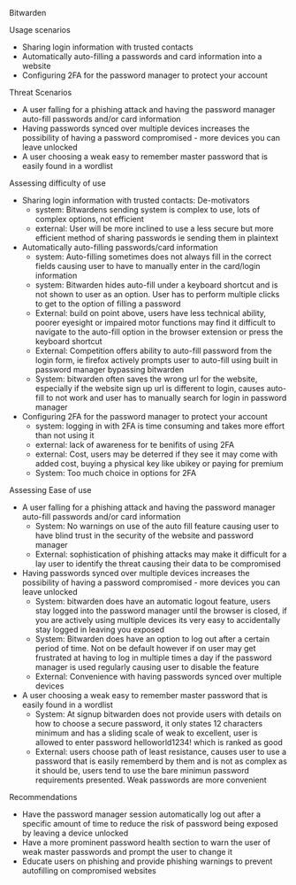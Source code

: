 Bitwarden

Usage scenarios
- Sharing login information with trusted contacts
- Automatically auto-filling a passwords and card information into a website 
- Configuring 2FA for the password manager to protect your account

Threat Scenarios
- A user falling for a phishing attack and having the password manager auto-fill passwords and/or card information
- Having passwords synced over multiple devices increases the possibility of having a password compromised - more devices you can leave unlocked 
- A user choosing a weak easy to remember master password that is easily found in a wordlist


Assessing difficulty of use 
- Sharing login information with trusted contacts: De-motivators
	- system: Bitwardens sending system is complex to use, lots of complex options, not efficient 
	- external: User will be more inclined to use a less secure but more efficient method of sharing passwords ie sending them in plaintext
- Automatically auto-filling passwords/card information
	- system: Auto-filling sometimes does not always fill in the correct fields causing user to have to manually enter in the card/login information
	- system: Bitwarden hides auto-fill under a keyboard shortcut and is not shown to user as an option. User has to perform multiple clicks to get to the option of filling a password
	- External: build on point above, users have less technical ability, poorer eyesight or impaired motor functions may find it difficult to navigate to the auto-fill option in the browser extension or press the keyboard shortcut
	- External: Competition offers ability to auto-fill password from the login form, ie firefox actively prompts user to auto-fill using built in password manager bypassing bitwarden
	- System: bitwarden often saves the wrong url for the website, especially if the website sign up url is different to login, causes auto-fill to not work and user has to manually search for login in password manager
- Configuring 2FA for the password manager to protect your account
	- system: logging in with 2FA is time consuming and takes more effort than not using it
	- external: lack of awareness for te benifits of using 2FA
	- external: Cost, users may be deterred if they see it may come with added cost, buying a physical key like ubikey or paying for premium
	- System: Too much choice in options for 2FA

Assessing Ease of use
-  A user falling for a phishing attack and having the password manager auto-fill passwords and/or card information
	- System: No warnings on use of the auto fill feature causing user to have blind trust in the security of the website and password manager
	- External: sophistication of phishing attacks may make it difficult for a lay user to identify the threat causing their data to be compromised
- Having passwords synced over multiple devices increases the possibility of having a password compromised - more devices you can leave unlocked 
	- System: bitwarden does have an automatic logout feature, users stay logged into the password manager until the browser is closed, if you are actively using multiple devices its very easy to accidentally stay logged in leaving you exposed
	- System: Bitwarden does have an option to log out after a certain period of time. Not on be default however if on user may get frustrated at having to log in multiple times a day if the password manager is used regularly causing user to disable the feature
	- External: Convenience with having passwords synced over multiple devices
- A user choosing a weak easy to remember master password that is easily found in a wordlist
	- System: At signup bitwarden does not provide users with details on how to choose a secure password, it only states 12 characters minimum and has a sliding scale of weak to excellent, user is allowed to enter password helloworld1234! which is ranked as good
	- External: users choose path of least resistance, causes user to use a password that is easily rememberd by them and is not as complex as it should be, users tend to use the bare minimun password requirements presented. Weak passwords are more convenient 

Recommendations  
- Have the password manager session automatically log out after a specific amount of time to reduce the risk of password being exposed by leaving a device unlocked  
- Have a more prominent password health section to warn the user of weak master passwords and prompt the user to change it
- Educate users on phishing and provide phishing warnings to prevent autofilling on compromised websites